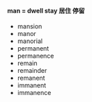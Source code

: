 #### man = dwell stay 居住 停留

- mansion
- manor
- manorial
- permanent
- permanence
- remain
- remainder
- remanent
- immanent
- immanence